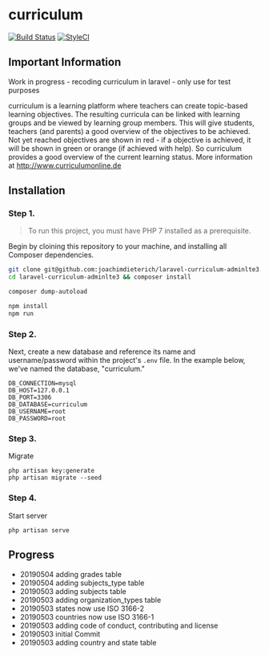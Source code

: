 # curriculum 
[![Build Status](https://travis-ci.org/joachimdieterich/laravel-curriculum-adminlte3.svg?branch=master)](https://travis-ci.org/joachimdieterich/laravel-curriculum-adminlte3)
[![StyleCI](https://github.styleci.io/repos/184726557/shield?branch=master)](https://github.styleci.io/repos/184726557)

## Important Information
Work in progress - recoding curriculum in laravel - only use for test purposes 

curriculum is a learning platform where teachers can create topic-based learning objectives. The resulting curricula can be linked with learning groups and be viewed by learning group members. This will give students, teachers (and parents) a good overview of the objectives to be achieved. Not yet reached objectives are shown in red - if a objective is achieved, it will be shown in green or orange (if achieved with help). So curriculum provides a good overview of the current learning status. More information at http://www.curriculumonline.de 

## Installation

### Step 1.

> To run this project, you must have PHP 7 installed as a prerequisite.

Begin by cloining this repository to your machine, and installing all Composer dependencies.

```bash
git clone git@github.com:joachimdieterich/laravel-curriculum-adminlte3.git
cd laravel-curriculum-adminlte3 && composer install

composer dump-autoload

npm install
npm run
```

### Step 2. 

Next, create a new database and reference its name and username/password within the project's `.env` file. In the example below, we've named the database, "curriculum."

```
DB_CONNECTION=mysql
DB_HOST=127.0.0.1
DB_PORT=3306
DB_DATABASE=curriculum
DB_USERNAME=root
DB_PASSWORD=root
```

### Step 3.

Migrate

```
php artisan key:generate
php artisan migrate --seed
``` 

### Step 4.

Start server

```
php artisan serve
``` 

## Progress

* 20190504 adding grades table
* 20190504 adding subjects_type table
* 20190503 adding subjects table
* 20190503 adding organization_types table
* 20190503 states now use ISO 3166-2
* 20190503 countries now use ISO 3166-1
* 20190503 adding code of conduct, contributing and license
* 20190503 initial Commit
* 20190503 adding country and state table
